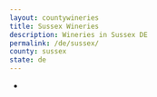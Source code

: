 ```yaml
---
layout: countywineries
title: Sussex Wineries
description: Wineries in Sussex DE
permalink: /de/sussex/
county: sussex
state: de
---
```

-
